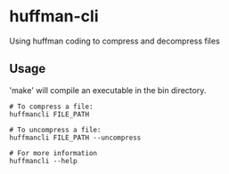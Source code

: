 # huffman-cli
Using huffman coding to compress and decompress files

## Usage
'make' will compile an executable in the bin directory.
```
# To compress a file:
huffmancli FILE_PATH 
```
```
# To uncompress a file:
huffmancli FILE_PATH --uncompress
```
```
# For more information
huffmancli --help
```

